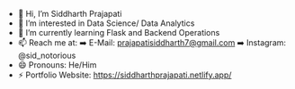 - 👋 Hi, I’m Siddharth Prajapati
- 👀 I’m interested in Data Science/ Data Analytics
- 🌱 I’m currently learning Flask and Backend Operations
- 📫 Reach me at:
    ➡️ E-Mail: prajapatisiddharth7@gmail.com
    ➡️ Instagram: @sid_notorious
- 😄 Pronouns: He/Him
- ⚡ Portfolio Website: https://siddharthprajapati.netlify.app/

<!---
siddd26/siddd26 is a ✨ special ✨ repository because its `README.md` (this file) appears on your GitHub profile.
You can click the Preview link to take a look at your changes.
--->
